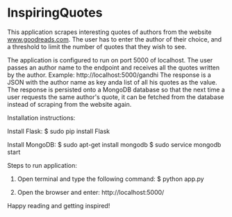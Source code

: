 # InspiringQuotes
This application scrapes interesting quotes of authors from the website www.goodreads.com. The user has to enter the author of their choice, and a threshold to limit the number of quotes that they wish to see. 

The application is configured to run on port 5000 of localhost. The user passes an author name to the endpoint and receives all the quotes written by the author. 
Example: http://localhost:5000/gandhi
The response is a JSON with the author name as key anda list of all his quotes as the value. The response is persisted onto a MongoDB database so that the next time a user requests the same author's quote, it can be fetched from the database instead of scraping from the website again.

Installation instructions:

Install Flask:
$ sudo pip install Flask

Install MongoDB:
$ sudo apt-get install mongodb
$ sudo service mongodb start

Steps to run application:

1. Open terminal and type the following command:
    $ python app.py
    
2. Open the browser and enter:
   http://localhost:5000/<author-name>
   

Happy reading and getting inspired! 


